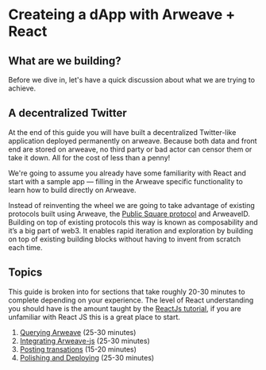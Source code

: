 # Createing a dApp with Arweave + React
## What are we building?
Before we dive in, let's have a quick discussion about what we are trying to achieve.
## A decentralized Twitter
At the end of this guide you will have built a decentralized Twitter-like application deployed permanently on arweave. Because both data and front end are stored on arweave, no third party or bad actor can censor them or take it down. All for the cost of less than a penny!

We're going to assume you already have some familiarity with React and start with a sample app — filling in the Arweave specific functionality to learn how to build directly on Arweave.

Instead of reinventing the wheel we are going to take advantage of existing protocols built using Arweave, the [Public Square protocol](https://gist.github.com/samcamwilliams/811537f0a52b39057af1def9e61756b2) and ArweaveID. Building on top of existing protocols this way is known as composability and it’s a big part of web3. It enables rapid iteration and exploration by building on top of existing building blocks without having to invent from scratch each time.
## Topics
This guide is broken into for sections that take roughly 20-30 minutes to complete depending on your experience. The level of React understanding you should have is the amount taught by the [ReactJs tutorial](https://reactjs.org/tutorial/tutorial.html), if you are unfamiliar with React JS this is a great place to start.
1. [Querying Arweave]() (25-30 minutes)
2. [Integrating Arweave-js]() (25-30 minutes)
3. [Posting transations]() (15-20 minutes)
4. [Polishing and Deploying]() (25-30 minutes)

